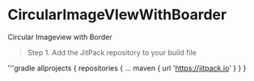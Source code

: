# CircularImageVIewWithBoarder
Circular Imageview with Border

 > Step 1. Add the JitPack repository to your build file

'''gradle
allprojects {
		repositories {
			...
			maven { url 'https://jitpack.io' }
		}
	}

